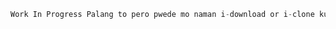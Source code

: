 

```javascript
Work In Progress Palang to pero pwede mo naman i-download or i-clone kung trip mo.
```





